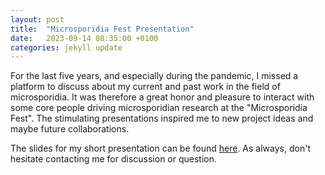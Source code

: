 ```yaml
---
layout: post
title:  "Microsporidia Fest Presentation"
date:   2023-09-14 08:35:00 +0100
categories: jekyll update
---
```


For the last five years, and especially during the pandemic, I missed a platform to discuss about my current and past work in the field of microsporidia. It was therefore a great honor and pleasure to interact with some core people driving microsporidian research at the "Microsporidia Fest". The stimulating presentations inspired me to new project ideas and maybe future collaborations.  
  
The slides for my short presentation can be found [here](../slides/Microsporidia_Fest_230913.pdf). As always, don't hesitate contacting me for discussion or question.  
